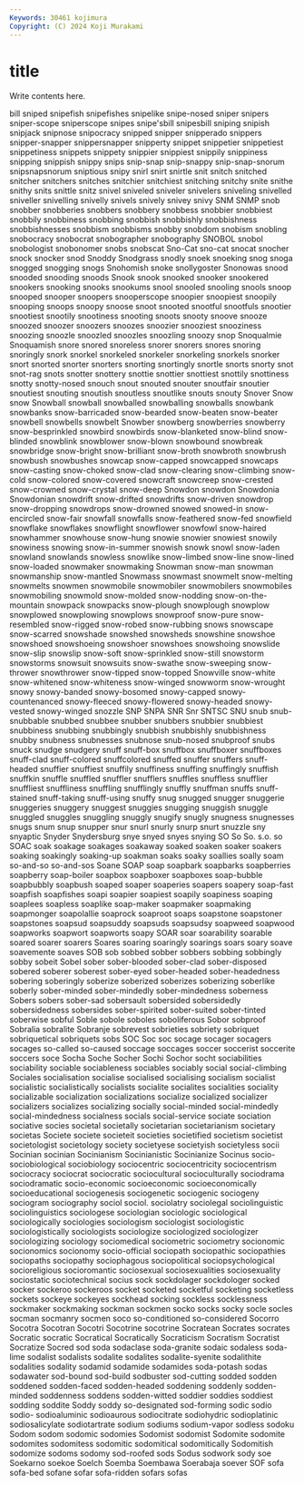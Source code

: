 ```yaml
---
Keywords: 30461 kojimura
Copyright: (C) 2024 Koji Murakami
---
```


# title

Write contents here.



bill sniped snipefish snipefishes snipelike snipe-nosed
sniper snipers sniper-scope sniperscope snipes snipe'sbill snipesbill sniping snipish snipjack
snipnose snipocracy snipped snipper snipperado snippers snipper-snapper snippersnapper snipperty snippet
snippetier snippetiest snippetiness snippets snippety snippier snippiest snippily snippiness snipping
snippish snippy snips snip-snap snip-snappy snip-snap-snorum snipsnapsnorum sniptious snipy snirl
snirt snirtle snit snitch snitched snitcher snitchers snitches snitchier snitchiest
snitching snitchy snite snithe snithy snits snittle snitz snivel sniveled
sniveler snivelers sniveling snivelled sniveller snivelling snivelly snivels snively snivey
snivy SNM SNMP snob snobber snobberies snobbers snobbery snobbess snobbier
snobbiest snobbily snobbiness snobbing snobbish snobbishly snobbishness snobbishnesses snobbism snobbisms
snobby snobdom snobism snobling snobocracy snobocrat snobographer snobography SNOBOL snobol
snobologist snobonomer snobs snobscat Sno-Cat sno-cat snocat snocher snock snocker
snod Snoddy Snodgrass snodly snoek snoeking snog snoga snogged snogging
snogs Snohomish snoke snollygoster Snonowas snood snooded snooding snoods Snook
snook snooked snooker snookered snookers snooking snooks snookums snool snooled
snooling snools snoop snooped snooper snoopers snooperscope snoopier snoopiest snoopily
snooping snoops snoopy snoose snoot snooted snootful snootfuls snootier snootiest
snootily snootiness snooting snoots snooty snoove snooze snoozed snoozer snoozers
snoozes snoozier snooziest snooziness snoozing snoozle snoozled snoozles snoozling snoozy
snop Snoqualmie Snoquamish snore snored snoreless snorer snorers snores snoring
snoringly snork snorkel snorkeled snorkeler snorkeling snorkels snorker snort snorted
snorter snorters snorting snortingly snortle snorts snorty snot snot-rag snots
snotter snottery snottie snottier snottiest snottily snottiness snotty snotty-nosed snouch
snout snouted snouter snoutfair snoutier snoutiest snouting snoutish snoutless snoutlike
snouts snouty Snover Snow snow Snowball snowball snowballed snowballing snowballs
snowbank snowbanks snow-barricaded snow-bearded snow-beaten snow-beater snowbell snowbells snowbelt Snowber
snowberg snowberries snowberry snow-besprinkled snowbird snowbirds snow-blanketed snow-blind snow-blinded snowblink
snowblower snow-blown snowbound snowbreak snowbridge snow-bright snow-brilliant snow-broth snowbroth snowbrush
snowbush snowbushes snowcap snow-capped snowcapped snowcaps snow-casting snow-choked snow-clad snow-clearing
snow-climbing snow-cold snow-colored snow-covered snowcraft snowcreep snow-crested snow-crowned snow-crystal snow-deep
Snowdon snowdon Snowdonia Snowdonian snowdrift snow-drifted snowdrifts snow-driven snowdrop snow-dropping
snowdrops snow-drowned snowed snowed-in snow-encircled snow-fair snowfall snowfalls snow-feathered snow-fed
snowfield snowflake snowflakes snowflight snowflower snowfowl snow-haired snowhammer snowhouse snow-hung
snowie snowier snowiest snowily snowiness snowing snow-in-summer snowish snowk snowl
snow-laden snowland snowlands snowless snowlike snow-limbed snow-line snow-lined snow-loaded snowmaker
snowmaking Snowman snow-man snowman snowmanship snow-mantled Snowmass snowmast snowmelt snow-melting
snowmelts snowmen snowmobile snowmobiler snowmobilers snowmobiles snowmobiling snowmold snow-molded snow-nodding
snow-on-the-mountain snowpack snowpacks snow-plough snowplough snowplow snowplowed snowplowing snowplows snowproof
snow-pure snow-resembled snow-rigged snow-robed snow-rubbing snows snowscape snow-scarred snowshade snowshed
snowsheds snowshine snowshoe snowshoed snowshoeing snowshoer snowshoes snowshoing snowslide snow-slip
snowslip snow-soft snow-sprinkled snow-still snowstorm snowstorms snowsuit snowsuits snow-swathe snow-sweeping
snow-thrower snowthrower snow-tipped snow-topped Snowville snow-white snow-whitened snow-whiteness snow-winged snowworm
snow-wrought snowy snowy-banded snowy-bosomed snowy-capped snowy-countenanced snowy-fleeced snowy-flowered snowy-headed snowy-vested
snowy-winged snozzle SNP SNPA SNR Snr SNTSC SNU snub snub-
snubbable snubbed snubbee snubber snubbers snubbier snubbiest snubbiness snubbing snubbingly
snubbish snubbishly snubbishness snubby snubness snubnesses snubnose snub-nosed snubproof snubs
snuck snudge snudgery snuff snuff-box snuffbox snuffboxer snuffboxes snuff-clad snuff-colored
snuffcolored snuffed snuffer snuffers snuff-headed snuffier snuffiest snuffily snuffiness snuffing
snuffingly snuffish snuffkin snuffle snuffled snuffler snufflers snuffles snuffless snufflier
snuffliest snuffliness snuffling snufflingly snuffly snuffman snuffs snuff-stained snuff-taking snuff-using
snuffy snug snugged snugger snuggerie snuggeries snuggery snuggest snuggies snugging
snuggish snuggle snuggled snuggles snuggling snuggly snugify snugly snugness snugnesses
snugs snum snup snupper snur snurl snurly snurp snurt snuzzle
sny snyaptic Snyder Snydersburg snye snyed snyes snying SO So
So. s.o. so SOAC soak soakage soakages soakaway soaked soaken
soaker soakers soaking soakingly soaking-up soakman soaks soaky soallies soally
soam so-and-so so-and-sos Soane SOAP soap soapbark soapbarks soapberries soapberry
soap-boiler soapbox soapboxer soapboxes soap-bubble soapbubbly soapbush soaped soaper soaperies
soapers soapery soap-fast soapfish soapfishes soapi soapier soapiest soapily soapiness
soaping soaplees soapless soaplike soap-maker soapmaker soapmaking soapmonger soapolallie soaprock
soaproot soaps soapstone soapstoner soapstones soapsud soapsuddy soapsuds soapsudsy soapweed
soapwood soapworks soapwort soapworts soapy SOAR soar soarability soarable soared
soarer soarers Soares soaring soaringly soarings soars soary soave soavemente
soaves SOB sob sobbed sobber sobbers sobbing sobbingly sobby sobeit
Sobel sober sober-blooded sober-clad sober-disposed sobered soberer soberest sober-eyed sober-headed
sober-headedness sobering soberingly soberize soberized soberizes soberizing soberlike soberly sober-minded
sober-mindedly sober-mindedness soberness Sobers sobers sober-sad sobersault sobersided sobersidedly sobersidedness
sobersides sober-spirited sober-suited sober-tinted soberwise sobful Soble sobole soboles soboliferous
Sobor sobproof Sobralia sobralite Sobranje sobrevest sobrieties sobriety sobriquet sobriquetical
sobriquets sobs SOC Soc soc socage socager socagers socages so-called
so-caused soccage soccages soccer soccerist soccerite soccers soce Socha Soche
Socher Sochi Sochor socht sociabilities sociability sociable sociableness sociables sociably
social social-climbing Sociales socialisation socialise socialised socialising socialism socialist socialistic
socialistically socialists socialite socialites socialities sociality socializable socialization socializations socialize
socialized socializer socializers socializes socializing socially social-minded social-mindedly social-mindedness socialness
socials social-service sociate sociation sociative socies societal societally societarian societarianism
societary societas Societe societe societeit societies societified societism societist societologist
societology society societyese societyish societyless socii Socinian socinian Socinianism Socinianistic
Socinianize Socinus socio- sociobiological sociobiology sociocentric sociocentricity sociocentrism sociocracy sociocrat
sociocratic sociocultural socioculturally sociodrama sociodramatic socio-economic socioeconomic socioeconomically socioeducational sociogenesis
sociogenetic sociogenic sociogeny sociogram sociography sociol sociol. sociolatry sociolegal sociolinguistic
sociolinguistics sociologese sociologian sociologic sociological sociologically sociologies sociologism sociologist sociologistic
sociologistically sociologists sociologize sociologized sociologizer sociologizing sociology sociomedical sociometric sociometry
socionomic socionomics socionomy socio-official sociopath sociopathic sociopathies sociopaths sociopathy sociophagous
sociopolitical sociopsychological socioreligious socioromantic sociosexual sociosexualities sociosexuality sociostatic sociotechnical socius
sock sockdolager sockdologer socked socker sockeroo sockeroos socket socketed socketful
socketing socketless sockets sockeye sockeyes sockhead socking sockless socklessness sockmaker
sockmaking sockman sockmen socko socks socky socle socles socman socmanry
socmen soco so-conditioned so-considered Socorro Socotra Socotran Socotri Socotrine socotrine
Socratean Socrates socrates Socratic socratic Socratical Socratically Socraticism Socratism Socratist
Socratize Socred sod soda sodaclase soda-granite sodaic sodaless soda-lime sodalist
sodalists sodalite sodalites sodalite-syenite sodalithite sodalities sodality sodamid sodamide sodamides
soda-potash sodas sodawater sod-bound sod-build sodbuster sod-cutting sodded sodden soddened
sodden-faced sodden-headed soddening soddenly sodden-minded soddenness soddens sodden-witted soddier soddies
soddiest sodding soddite Soddy soddy so-designated sod-forming sodic sodio sodio-
sodioaluminic sodioaurous sodiocitrate sodiohydric sodioplatinic sodiosalicylate sodiotartrate sodium sodiums sodium-vapor
sodless sodoku Sodom sodom sodomic sodomies Sodomist sodomist Sodomite sodomite
sodomites sodomitess sodomitic sodomitical sodomitically Sodomitish sodomize sodoms sodomy sod-roofed
sods Sodus sodwork sody soe Soekarno soekoe Soelch Soemba Soembawa
Soerabaja soever SOF sofa sofa-bed sofane sofar sofa-ridden sofars sofas
